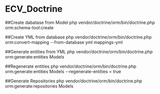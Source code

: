 # ECV_Doctrine

##Create dabatase from Model
	php vendor/doctrine/orm/bin/doctrine.php orm:schema-tool:create

##Create YML from database
	php vendor/doctrine/orm/bin/doctrine.php orm:convert-mapping --from-database yml mappings-yml

##Generate entities from YML
	php vendor/doctrine/orm/bin/doctrine.php orm:generate:entities Models

##Regenerate entities
	php vendor/doctrine/orm/bin/doctrine.php orm:generate:entities Models --regenerate-entities = true

##Generate Repositories
	php vendor/doctrine/orm/bin/doctrine.php orm:generate:repositories Models